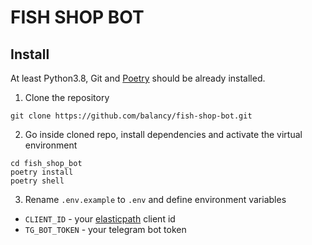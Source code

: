 # FISH SHOP BOT

## Install

At least Python3.8, Git and [Poetry](https://github.com/python-poetry/poetry) should be already installed.

1. Clone the repository
```
git clone https://github.com/balancy/fish-shop-bot.git
```

2. Go inside cloned repo, install dependencies and activate the virtual environment
```
cd fish_shop_bot
poetry install
poetry shell
```

3. Rename `.env.example` to `.env` and define environment variables

- `CLIENT_ID` - your [elasticpath](https://www.elasticpath.com/) client id
- `TG_BOT_TOKEN` - your telegram bot token
